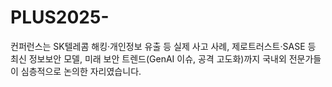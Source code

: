 # PLUS2025-
컨퍼런스는 SK텔레콤 해킹·개인정보 유출 등 실제 사고 사례, 제로트러스트·SASE 등 최신 정보보안 모델, 미래 보안 트렌드(GenAI 이슈, 공격 고도화)까지 국내외 전문가들이 심층적으로 논의한 자리였습니다.
